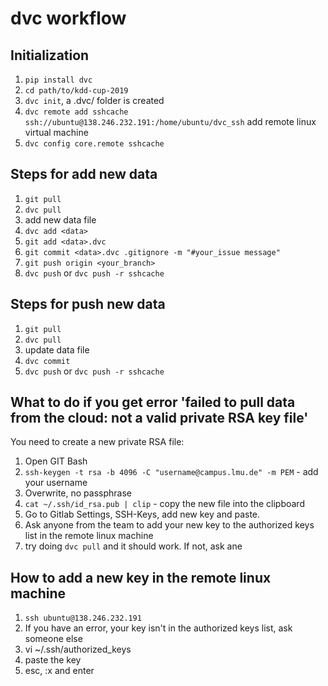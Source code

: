 # dvc workflow


## Initialization

1. `pip install dvc`
2. `cd path/to/kdd-cup-2019` 
3. `dvc init`, a .dvc/ folder is created
4. `dvc remote add sshcache ssh://ubuntu@138.246.232.191:/home/ubuntu/dvc_ssh` add remote linux virtual machine 
5. `dvc config core.remote sshcache`


## Steps for add new data

1. `git pull`
2. `dvc pull`
3. add new data file
4. `dvc add <data>`
5. `git add <data>.dvc`
5. `git commit <data>.dvc .gitignore -m "#your_issue message"`
6. `git push origin <your_branch>`
7. `dvc push` or `dvc push -r sshcache`


## Steps for push new data

1. `git pull`
2. `dvc pull`
4.  update data file
4. `dvc commit`
5. `dvc push` or `dvc push -r sshcache`


## What to do if you get error 'failed to pull data from the cloud: not a valid private RSA key file'

You need to create a new private RSA file:

1. Open GIT Bash
2. `ssh-keygen -t rsa -b 4096 -C "username@campus.lmu.de" -m PEM` - add your username
3. Overwrite, no passphrase
4. `cat ~/.ssh/id_rsa.pub | clip` - copy the new file into the clipboard
5. Go to Gitlab Settings, SSH-Keys, add new key and paste.
6. Ask anyone from the team to add your new key to the authorized keys list in the remote linux machine
7. try doing `dvc pull` and it should work. If not, ask ane


## How to add a new key in the remote linux machine

1. `ssh ubuntu@138.246.232.191`
2. If you have an error, your key isn't in the authorized keys list, ask someone else
3. vi ~/.ssh/authorized_keys 
4. paste the key
5. esc, :x and enter
